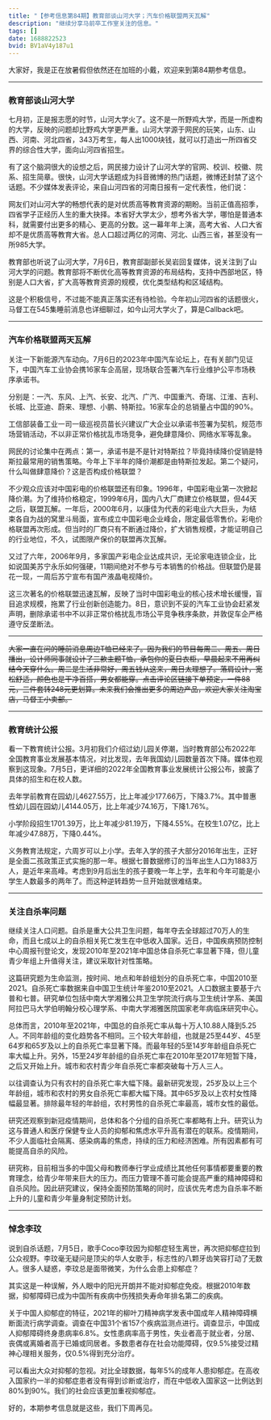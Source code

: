 ```yaml
---
title: "【参考信息第84期】教育部谈山河大学；汽车价格联盟两天瓦解"
description: "继续分享马前卒工作室关注的信息。"
tags: []
date: 1688822523
bvid: BV1aV4y187u1
---
```

大家好，我是正在放暑假但依然还在加班的小戴，欢迎来到第84期参考信息。

---

### 教育部谈山河大学

七月初，正是报志愿的时节，山河大学火了。这不是一所野鸡大学，而是一所虚构的大学，反映的问题却比野鸡大学更严重。山河大学源于网民的玩笑，山东、山西、河南、河北四省，343万考生，每人出1000块钱，就可以打造出一所四省交界的综合性大学，面向山河四省招生。

有了这个脑洞很大的设想之后，网民接力设计了山河大学的官网、校训、校徽、院系、招生简章。很快，山河大学话题成为抖音微博的热门话题，微博还封禁了这个话题。不少媒体发表评论，来自山河四省的河南日报有一定代表性，他们说：

网友们对山河大学的畅想代表的是对优质高等教育资源的期盼。当前正值高招季，四省学子正经历人生的重大抉择。本省好大学太少，想考外省大学，哪怕是普通本科，就需要付出更多的精心、更高的分数。这一幕年年上演，高考大省、人口大省却不是优质高等教育大省。总人口超过两亿的河南、河北、山西三省，甚至没有一所985大学。

教育部也听说了山河大学，7月6日，教育部副部长吴岩回复媒体，说关注到了山河大学的问题。教育部将不断优化高等教育资源的布局结构，支持中西部地区，特别是人口大省，扩大高等教育资源的规模，优化类型结构和区域结构。

这是个积极信号，不过能不能真正落实还有待检验。今年初山河四省的话题很火，马督工在545集睡前消息也详细聊过，如今山河大学火了，算是Callback吧。

---

### 汽车价格联盟两天瓦解

关注一下新能源汽车动向。7月6日的2023年中国汽车论坛上，在有关部门见证下，中国汽车工业协会携16家车企高层，现场联合签署汽车行业维护公平市场秩序承诺书。

分别是：一汽、东风、上汽、长安、北汽、广汽、中国重汽、奇瑞、江淮、吉利、长城、比亚迪、蔚来、理想、小鹏、特斯拉。16家车企的总销量占中国的90%。

工信部装备工业一司一级巡视员苗长兴建议广大企业以承诺书签署为契机，规范市场营销活动，不以非正常价格扰乱市场竞争，避免肆意降价、网络水军等乱象。

网民的讨论集中在两点：第一，承诺书是不是针对特斯拉？毕竟持续降价促销是特斯拉最常用的销售策略。今年上下半年的降价潮都是由特斯拉发起。第二个疑问，什么叫做肆意降价？这是否构成价格联盟？

不少观众应该对中国彩电的价格联盟还有印象。1996年，中国彩电业第一次掀起降价潮。为了维持价格稳定，1999年6月，国内八大厂商建立价格联盟，但44天之后，联盟瓦解。一年后，2000年6月，以康佳为代表的彩电业六大巨头，为结束各自为战的窝里斗局面，宣布成立中国彩电企业峰会，限定最低零售价。彩电价格联盟再次形成。但当时的厂商只有不断通过降价，扩大销售规模，才能证明自己的行业地位，不久，试图限产保价的联盟再次瓦解。

又过了六年，2006年9月，多家国产彩电企业达成共识，无论家电连锁企业，比如说国美苏宁永乐如何强硬，11期间绝对不参与亏本销售的价格战。但联盟仍是昙花一现，一周后苏宁宣布有国产液晶电视降价。

这三次著名的价格联盟迅速瓦解，反映了当时中国彩电业的核心技术增长缓慢，盲目追求规模，拖累了行业创新创造能力。8日，意识到不妥的汽车工业协会赶紧发声明，删除承诺书中不以非正常价格扰乱市场公平竞争秩序条款，并敦促车企严格遵守反垄断法。

---

<strike>大家一直在问的睡前消息周边T恤已经来了。因为我们的节目每周二、周五、周日播出，设计师同事就设计了三款主题T恤，承包你的夏日衣柜，早晨起来不用再纠结今天穿什么。周二是生活非常好，周五钱从这来，周日太理想了。落肩设计，宽松舒适，颜色也是干净百搭，男女都能穿。点击评论区链接下单预定，一件88元，三件套转248元更划算。未来我们会推出更多的周边产品，欢迎大家关注淘宝店，马督工小卖部。</strike>

---

### 教育统计公报

看一下教育统计公报。3月初我们介绍过幼儿园关停潮，当时教育部公布2022年全国教育事业发展基本情况，对比发现，去年我国幼儿园数量首次下降。媒体也观察到这现象。7月5日，更详细的2022年全国教育事业发展统计公报公布，披露了具体的招生和在校人数。

去年学前教育在园幼儿4627.55万，比上年减少177.66万，下降3.7%。其中普惠性幼儿园在园幼儿4144.05万，比上年减少74.16万，下降1.76%。

小学阶段招生1701.39万，比上年减少81.19万，下降4.55%。在校生1.07亿，比上年减少47.88万，下降0.44%。

义务教育法规定，六周岁可以上小学。去年入学的孩子大部分2016年出生，正好是全面二孩政策正式实施的那一年。根据七普数据修订的当年出生人口为1883万人，是近年来高峰。考虑到9月后出生的孩子要晚一年上学，去年和今年可能是小学生人数最多的两年了。而这种逆转趋势一旦开始就很难结束。

---

### 关注自杀率问题

继续关注人口问题。自杀是重大公共卫生问题，每年夺去全球超过70万人的生命，而且七成以上的自杀相关死亡发生在中低收入国家。近日，中国疾病预防控制中心周报刊登论文，发现2010年至2021年中国总体自杀死亡率显著下降，但儿童青少年组上升值得关注，建议采取针对性策略。

这篇研究题为生命监测，按时间、地点和年龄组划分的自杀死亡率，中国2010至2021。自杀死亡率数据来自中国卫生统计年鉴2010至2021。人口数据主要基于六普和七普。研究单位包括中南大学湘雅公共卫生学院流行病与卫生统计学系、美国阿拉巴马大学伯明翰分校心理学系、中南大学湘雅医院国家老年病临床研究中心。

总体而言，2010年至2021年，中国总的自杀死亡率从每十万人10.88人降到5.25人。不同年龄组的变化趋势各不相同。三个较大年龄组，也就是25至44岁、45至64岁和65岁及以上的自杀死亡率显著下降。而最年轻的5至14岁年龄组自杀死亡率大幅上升。另外，15至24岁年龄组的自杀死亡率在2010年至2017年短暂下降，之后又开始上升。城市和农村青少年自杀死亡率都突破每十万人三人。

以往调查认为只有农村的自杀死亡率大幅下降。最新研究发现，25岁及以上三个年龄组，城市和农村的男女自杀死亡率都大幅下降。其中65岁及以上农村女性降幅最显著。排除最年轻的年龄组，农村男性的自杀死亡率最高，城市女性的最低。

研究还观察到新冠疫情期间，总体和各个分组的自杀死亡率都略有上升。研究认为这与普通人和医疗保健专业人员的抑郁和焦虑水平升高有潜在的联系。疫情期间，不少人面临社会隔离、感染病毒的焦虑，持续的压力和经济困难。所有因素都有可能提高自杀的风险。

研究称，目前相当多的中国父母和教师奉行学业成绩比其他任何事情都要重要的教育理念，给青少年带来巨大的压力。而压力管理不善可能会提高严重的精神障碍和自杀风险。因此研究建议，保持全面预防策略的同时，应该优先考虑为自杀率不断上升的儿童和青少年量身制定预防计划。

---

### 悼念李玟

说到自杀话题，7月5日，歌手Coco李玟因为抑郁症轻生离世，再次把抑郁症拉到公众视野。李玟毫无疑问是顶尖的华人女歌手，标志性的八颗牙齿笑容打动了无数人。很多人疑惑，李玟总是面带微笑，为什么会患上抑郁症？

其实这是一种误解，外人眼中的阳光开朗并不能对抑郁症免疫。根据2010年数据，抑郁障碍已成为中国所有疾病中伤残损失寿命年排名第二的疾病。

关于中国人抑郁症的特征，2021年的柳叶刀精神病学发表中国成年人精神障碍横断面流行病学调查。调查在中国31个省157个疾病监测点进行。调查显示，中国成人抑郁障碍终身患病率6.8%。女性患病率高于男性，失业者高于就业者，分居、丧偶或离婚者高于已婚或同居者。多数患者存在社会功能障碍，仅9.5%接受过精神心理相关服务，仅0.5%得到充分治疗。

可以看出大众对抑郁的忽视。对比全球数据，每年5%的成年人患抑郁症。在高收入国家约一半的抑郁症患者没有得到诊断或治疗，而在中低收入国家这一比例达到80%到90%。我们的社会应该更加重视抑郁症。

好的，本期参考信息就是这些，我们下周再见。

